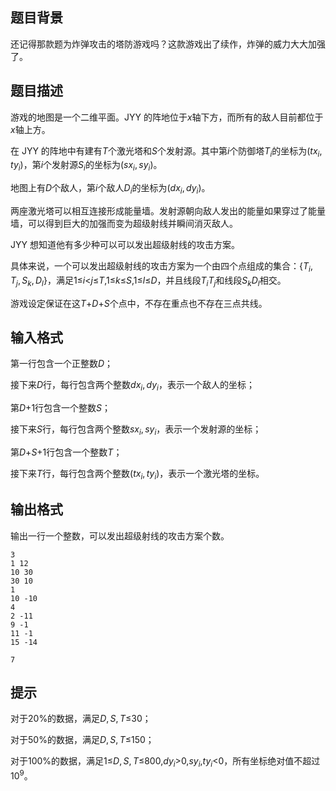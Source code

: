 ## 题目背景

还记得那款题为炸弹攻击的塔防游戏吗？这款游戏出了续作，炸弹的威力大大加强了。

## 题目描述

游戏的地图是一个二维平面。JYY 的阵地位于$x$轴下方，而所有的敌人目前都位于$x$轴上方。

在 JYY 的阵地中有建有$T$个激光塔和$S$个发射源。其中第$i$个防御塔$T_i$的坐标为$(tx_i,ty_i)$，第$i$个发射源$S_i$的坐标为$(sx_i,sy_i)$。

地图上有$D$个敌人，第$i$个敌人$D_i$的坐标为$(dx_i,dy_i)$。

两座激光塔可以相互连接形成能量墙。发射源朝向敌人发出的能量如果穿过了能量墙，可以得到巨大的加强而变为超级射线并瞬间消灭敌人。

JYY 想知道他有多少种可以可以发出超级射线的攻击方案。

具体来说，一个可以发出超级射线的攻击方案为一个由四个点组成的集合：{$T_i,T_j,S_k,D_l$}，满足$1$$\leq$$i$$<$$j$$\leq$$T$$,$$1$$\leq$$k$$\leq$$S$$,$$1$$\leq$$l$$\leq$$D$，并且线段$T_iT_j$和线段$S_kD_l$相交。

游戏设定保证在这$T$$+$$D$$+$$S$个点中，不存在重点也不存在三点共线。

## 输入格式

第一行包含一个正整数$D$；

接下来$D$行，每行包含两个整数$dx_i,dy_i$，表示一个敌人的坐标；

第$D$$+$$1$行包含一个整数$S$；

接下来$S$行，每行包含两个整数$sx_i,sy_i$，表示一个发射源的坐标；

第$D$$+$$S$$+$$1$行包含一个整数$T$；

接下来$T$行，每行包含两个整数$(tx_i,ty_i)$，表示一个激光塔的坐标。

## 输出格式

输出一行一个整数，可以发出超级射线的攻击方案个数。

```input1
3
1 12
10 30
30 10
1
10 -10
4
2 -11
9 -1
11 -1
15 -14
```

```output1
7
```

## 提示

对于$20$%的数据，满足$D,S,T$$\leq$$30$；

对于$50$%的数据，满足$D,S,T$$\leq$$150$；

对于$100$%的数据，满足$1$$\leq$$D,S,T$$\leq$$800$$,$$dy_i$$>$$0$$,$$sy_i$$,$$ty_i$$<$$0$，所有坐标绝对值不超过$10^9$。
